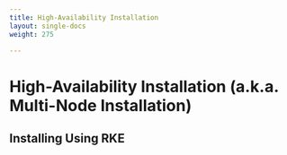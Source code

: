 ```yaml
---
title: High-Availability Installation
layout: single-docs
weight: 275

---
```


# High-Availability Installation (a.k.a. Multi-Node Installation)

## Installing Using RKE
